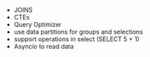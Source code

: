 

- JOINS
- CTEs
- Query Optimizer
- use data partitions for groups and selections
- support operations in select (SELECT 5 + 1)
- Asyncio to read data